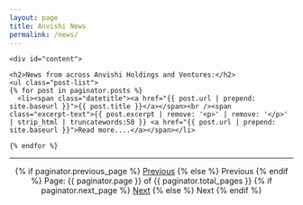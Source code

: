```yaml
---
layout: page
title: Anvishi News
permalink: /news/
---
```


    <div id="content">
    
    <h2>News from across Anvishi Holdings and Ventures:</h2>
    <ul class="post-list">
    {% for post in paginator.posts %}
      <li><span class="datetitle"><a href="{{ post.url | prepend: site.baseurl }}">{{ post.title }}</a></span><br /><span class="excerpt-text">{{ post.excerpt | remove: '<p>' | remove: '</p>' | strip_html | truncatewords:50 }} <a href="{{ post.url | prepend: site.baseurl }}">Read more....</a></span></li>
      
    {% endfor %}
  </ul>
  <hr />
  <div class="pagination" align="center">
  {% if paginator.previous_page %}
    <a href="{{ paginator.previous_page_path }}" class="previous">Previous</a>
  {% else %}
    <span class="previous">Previous</span>
  {% endif %}
  <span class="page_number ">Page: {{ paginator.page }} of {{ paginator.total_pages }}</span>
  {% if paginator.next_page %}
    <a href="{{ paginator.next_page_path }}" class="next">Next</a>
  {% else %}
    <span class="next ">Next</span>
  {% endif %}
</div>
</div>

  </div>
  

</div>
